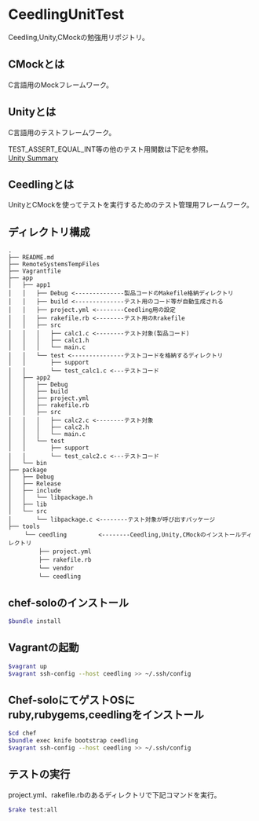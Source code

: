CeedlingUnitTest
=================

Ceedling,Unity,CMockの勉強用リポジトリ。

CMockとは
----------------
C言語用のMockフレームワーク。

Unityとは
---------
C言語用のテストフレームワーク。

TEST_ASSERT_EQUAL_INT等の他のテスト用関数は下記を参照。  
[Unity Summary](https://github.com/ThrowTheSwitch/Unity/blob/master/docs/Unity%20Summary.txt)

Ceedlingとは
------------
UnityとCMockを使ってテストを実行するためのテスト管理用フレームワーク。

ディレクトリ構成
-----------------
```
.  
├── README.md  
├── RemoteSystemsTempFiles  
├── Vagrantfile  
├── app  
│   ├── app1  
│   │   ├── Debug <--------------製品コードのMakefile格納ディレクトリ  
│   │   ├── build <--------------テスト用のコード等が自動生成される  
│   │   ├── project.yml <--------Ceedling用の設定  
│   │   ├── rakefile.rb <--------テスト用のRrakefile  
│   │   ├── src  
│   │   │   ├── calc1.c <--------テスト対象(製品コード)  
│   │   │   ├── calc1.h  
│   │   │   └── main.c  
│   │   └── test <---------------テストコードを格納するディレクトリ  
│   │       ├── support  
│   │       └── test_calc1.c <---テストコード  
│   ├── app2  
│   │   ├── Debug   
│   │   ├── build  
│   │   ├── project.yml  
│   │   ├── rakefile.rb  
│   │   ├── src  
│   │   │   ├── calc2.c <--------テスト対象  
│   │   │   ├── calc2.h  
│   │   │   └── main.c  
│   │   └── test  
│   │       ├── support  
│   │       └── test_calc2.c <---テストコード  
│   └── bin  
├── package  
│   ├── Debug  
│   ├── Release  
│   ├── include  
│   │   └── libpackage.h  
│   ├── lib  
│   └── src  
│       └── libpackage.c <--------テスト対象が呼び出すパッケージ  
├── tools  
　   └── ceedling         <--------Ceedling,Unity,CMockのインストールディレクトリ  
　       ├── project.yml  
　       ├── rakefile.rb  
　       └── vendor  
　       └── ceedling  
```

chef-soloのインストール
------------------------
```sh
$bundle install
```

Vagrantの起動
-------------
```sh
$vagrant up
$vagrant ssh-config --host ceedling >> ~/.ssh/config
```

Chef-soloにてゲストOSにruby,rubygems,ceedlingをインストール
------------------------------------------------------------
```sh
$cd chef
$bundle exec knife bootstrap ceedling
$vagrant ssh-config --host ceedling >> ~/.ssh/config
```

テストの実行
-------------
project.yml、rakefile.rbのあるディレクトリで下記コマンドを実行。

```sh
$rake test:all
```
